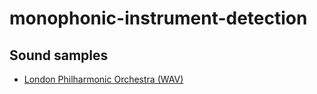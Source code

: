 # monophonic-instrument-detection

## Sound samples
- [London Philharmonic Orchestra (WAV)](https://l.messenger.com/l.php?u=https%3A%2F%2Fdrive.google.com%2Ffile%2Fd%2F1y0dccEm9t-Pp1vsMAMfc6jUizqFInYwK%2Fview%3Fusp%3Dsharing&h=AT2_vMLq_A40sCk6MwrAGNrFjA1FJnyD8o1p3Il8tkDALK21y2vP8QYve8BHNWuvMZlL5GkCcu1mGcglxUiKioIMjjlt1PrneUnDENzmT9h-d1xZDWrwFuTMi7DuQ5pdatw-25z9OCZDhAvH2OBmk1S9sXM)